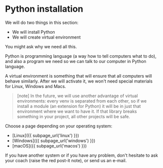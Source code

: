 # Python installation

We will do two things in this section:

* We will install Python
* We will create virtual environment

You might ask why we need all this.

Python is programming language (a way how to tell computers what to do), 
and also a program we need so we can talk to our computer in Python language.

A virtual environment is something that will ensure that all computers
will behave similarly.
After we will activate it, we won't need special materials for Linux,
Windows and Macs.


> [note]
> In the future, we will use another advantage of virtual environments: 
> every venv is separated from each other, so if we install a 
> module (an extension for Python) it will be in just that environment
> where we want to have it. If that library breaks something in your 
> project, all other projects will be safe. 

Choose a page depending on your operating system:

* [Linux]({{ subpage_url('linux') }})
* [Windows]({{ subpage_url('windows') }})
* [macOS]({{ subpage_url('macos') }})


If you have another system or if you have any problem, don't hesitate
to ask your coach (raise the red post-it note), or send us an e-mail.

